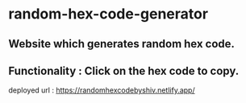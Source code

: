 # random-hex-code-generator

## Website which generates random hex code. 
## Functionality : Click on the hex code to copy.

deployed url : https://randomhexcodebyshiv.netlify.app/

